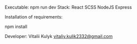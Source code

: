 Executable:
npm run dev
Stack:
React
SCSS
NodeJS
Express


Installation of requirements:

npm install

Developer:
Vitalii Kulyk vitaliy.kulik2332@gmail.com